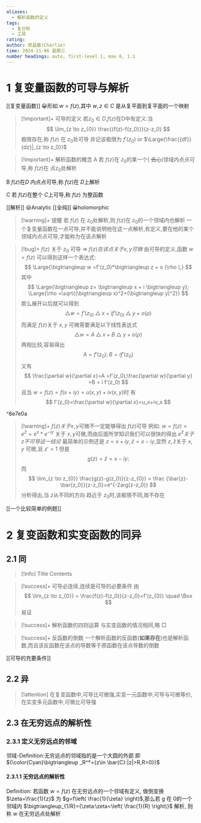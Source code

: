 ```yaml
---
aliases:
  - 解析函数的定义
tags:
  - 复分析
  - 工具
rating: 
author: 贺昌嘉(Charlie)
time: 2024-11-06 星期三
number headings: auto, first-level 1, max 6, 1.1
---
```

# 1 复变量函数的可导与解析



[[复变量函数]] 😀形如 $w=f(z)$,其中 $w,z\in C$ 是从复平面到复平面的一个映射


> [!important]+ 可导的定义
> 若$z_0\in D$,$f(z)$在D中有定义:当
>$$
\lim_{z \to z_{0}} \frac{{f(z)-f(z_0)}}{z-z_0}
>$$
>极限存在,称 $f(z)$ 在 $z_0$处可导
并记该极限为
$f'(z_0)$ or $\Large{\frac{{df}}{dz}|_{z \to z_0}}$


> [!important]+ 解析函数的概念
> A 若 $f(z)$在 $z_0$的某一个( ~~去心~~)领域内点点可导,称 $f(z)$在 点$z_0$处解析
>
 B $f(z)$在$D$ 内点点可导,称 $f(z)$在 $D$上解析
 >
 C 若 $f(z)$在整个 $C$上可导,称 $f(z)$ 为整函数



[[解析]] 😃Analytic
[[全纯]] 😀holomorphic


> [!warning]+ 提醒
> 若 $f(z)$ 在 $z_0$处解析,则 $f(z)$在 $z_0$的一个领域内也解析
> 一个复变量函数在一点可导,并不能说明他在这一点解析,有定义,要在他的某个领域内点点可导,才能称为在该点解析


> [!bug]+  $f(z)$ 关于  $z_0$ 可导 $\Rightarrow$ $f(z)在该点关于x,y可微$
> 由可导的定义,函数 $w=f(z)$ 可以得到这样一个表达式:
>$$
\Large{\bigtriangleup w =f'(z_0)*\bigtriangleup z + o (\rho ),}
>$$
>其中
>$$
\Large{\bigtriangleup z= \bigtriangleup x + i \bigtriangleup y};
\Large{\rho =\sqrt{(\bigtriangleup x)^2+(\bigtriangleup y)^2}}
>$$
>那么展开以后就可以得到
>$$
\bigtriangleup w=f'(z_{0)}\bigtriangleup x +i f'(z_{0)}\bigtriangleup y +o(\rho)
>$$
>而满足 $f(z)$关于 $x,y$ 可微需要满足以下线性表达式
>$$
\bigtriangleup w =A\bigtriangleup x + B\bigtriangleup y +o (\rho)
>$$
>两相比较,容易得出
>$$
A=f'(z_0);B= i f'(z_0)
>$$
>又有
>$$
\frac{\partial w}{\partial x}=A =f'(z_0);\frac{\partial w}{\partial y} =B = i f'(z_0)
>$$
>且当 $w=f(z)=f(x+iy)=u(x,y)+iv(x,y)$时
>有
>$$
f'(z_0)=\frac{\partial w}{\partial x}=u_x+iv_x
>$$

^8e7e0a



> [!warning]+  $f(z)关于x,y$可微不一定能够得出 $f(z)$可导
> 例如: $w=f(z)=e^{\bar{z}}=e^x*e^{-iy}$ 关于 $x,y$可微,而由后面所学知识我们可以很快的得出 $e^{\bar{z}}关于z不可导这一结论$
> 最简单的示例还是 $z=x+iy,\bar{z}=x-iy$,显然 $z,\bar{z}$关于 $x,y$ 可微,且 $z'=1$
> 但是
>$$
>  g(z)=\bar{z}=x-iy;
>$$
>而 
>$$
\lim_{z \to z_{0}} \frac{g(z)-g(z_0)}{z-z_{0}}  = \frac {\bar{z}-\bar{z_0}}{z-z_0}=e^{-2arg(z-z_0)}
>$$
>分析得出,当 $z$从不同的方向 趋近于 $z_0$时,该极限不同,故不存在

[[一个比较简单的例题]]

# 2 复变函数和实变函数的同异
## 2.1 同


> [!info] Title
> Contents


> [!success]+ 可导必连续,连续是可导的必要条件
> 由
>$$
 \lim_{z \to z_{0}} = \frac{f(z)-f(z_0)}{z-z_0}=f'(z_{0})  \quad \Box
>$$
易证

> [!success]+ 解析函数的四则运算
> 与实变函数的情况相同,略  $\Box$


> [!success]+ 反函数的倒数
> 一个解析函数的反函数(**如果存在**)也是解析函数,而且该反函数在该点的导数等于原函数在该点导数的倒数


[[可导的充要条件]]


## 2.2 异

> [!attention] 在复变函数中,可导比可微强,实变一元函数中,可导与可微等价,在实变多元函数中,可微比可导强
> 


## 2.3 在无穷远点的解析性

### 2.3.1 定义无穷远点的邻域
邻域-Definition:无穷远点的邻域指的是一个大圆的外部
即 ${\color{Cyan}\bigtriangleup _R^*={z\in \bar{C}:|z|>R,R>0}}$
#### 2.3.1.1 无穷远点的解析性
Definition:
若函数 $w=f(z)$ 在无穷远点的一个邻域有定义, 做倒变换 $\zeta=\frac{1}{z}$  为 $g=f\left( \frac{1}{\zeta} \right)$,那么若 g 在 0的一个邻域内 $\bigtriangleup_{1/R}={\zeta:\zeta<\left( \frac{1}{R} \right)}$ 解析, 则称 $w$ 在无穷远点处解析
 











